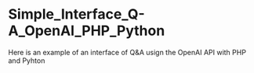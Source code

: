 # Simple_Interface_Q-A_OpenAI_PHP_Python
Here is an example of an interface of Q&amp;A usign the OpenAI API with PHP and Pyhton
